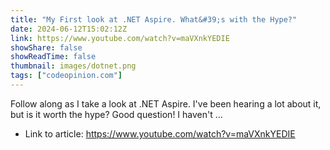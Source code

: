 ```yaml
---
title: "My First look at .NET Aspire. What&#39;s with the Hype?"
date: 2024-06-12T15:02:12Z
link: https://www.youtube.com/watch?v=maVXnkYEDIE
showShare: false
showReadTime: false
thumbnail: images/dotnet.png
tags: ["codeopinion.com"]
---
```

Follow along as I take a look at .NET Aspire. I've been hearing a lot about it, but is it worth the hype? Good question! I haven't ...

- Link to article: https://www.youtube.com/watch?v=maVXnkYEDIE